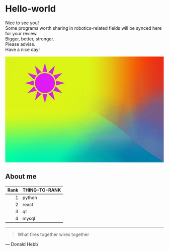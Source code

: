 # Hello-world
Nice to see you!\
Some programs worth sharing in robotics-related fields will be synced here for your review.\
Bigger, better, stronger.\
Please advise.\
Have a nice day!

<picture>
 <img alt="Color the world！" src="https://github.com/youngabrahamamur/hello-world/blob/main/flags.jpg">
</picture>

## About me
| Rank | THING-TO-RANK |
|-----:|---------------|
|     1|  python  |
|     2|  react    |
|     3|qt    |
|     4|mysql|

<!-- TO DO: add more details about me later -->

---
>What fires together wires together
>
— Donald Hebb
